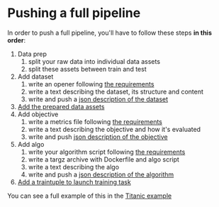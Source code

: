 # Pushing a full pipeline

In order to push a full pipeline, you'll have to follow these steps **in this order**:

1. Data prep
   1. split your raw data into individual data assets
   2. split these assets between train and test
2. Add dataset
   1. write an opener following [the requirements](https://github.com/SubstraFoundation/substratools/blob/dev/docs/api.md#opener)
   2. write a text describing the dataset, its structure and content
   3. write and push a [json description of the dataset](https://github.com/SubstraFoundation/substra-cli/blob/dev/docs/cli.md#substra-add-dataset)
3. [Add the prepared data assets](https://github.com/SubstraFoundation/substra-cli/blob/dev/docs/cli.md#substra-add-data_sample)
4. Add objective
   1. write a metrics file following [the requirements](https://github.com/SubstraFoundation/substratools/blob/dev/docs/api.md#metrics)
   2. write a text describing the objective and how it's evaluated
   3. write and push [json description of the objective](https://github.com/SubstraFoundation/substra-cli/blob/dev/docs/cli.md#substra-add-objective)
5. Add algo
   1. write your algorithm script following [the requirements](https://github.com/SubstraFoundation/substratools/blob/dev/docs/api.md#algo)
   2. write a targz archive with Dockerfile and algo script
   3. write a text describing the algo
   4. write and push a [json description of the algorithm](https://github.com/SubstraFoundation/substra-cli/blob/dev/docs/cli.md#substra-add-algo)
6. [Add a traintuple to launch training task](https://github.com/SubstraFoundation/substra-cli/blob/dev/docs/cli.md#substra-add-traintuple)

You can see a full example of this in the [Titanic example](./examples/titanic)
